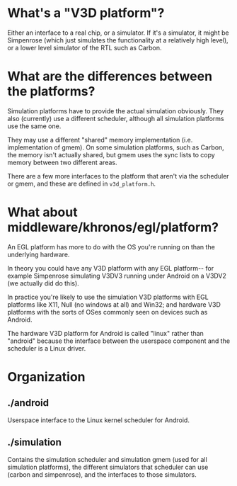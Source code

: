 # What's a "V3D platform"?

Either an interface to a real chip, or a simulator. If it's a simulator, it
might be Simpenrose (which just simulates the functionality at a relatively
high level), or a lower level simulator of the RTL such as Carbon.

# What are the differences between the platforms?

Simulation platforms have to provide the actual simulation obviously. They
also (currently) use a different scheduler, although all simulation platforms
use the same one.

They may use a different "shared" memory implementation (i.e. implementation of
gmem). On some simulation platforms, such as Carbon, the memory isn't actually
shared, but gmem uses the sync lists to copy memory between two different
areas.

There are a few more interfaces to the platform that aren't via the scheduler
or gmem, and these are defined in `v3d_platform.h`.

# What about middleware/khronos/egl/platform?

An EGL platform has more to do with the OS you're running on than the
underlying hardware.

In theory you could have any V3D platform with any EGL platform-- for example
Simpenrose simulating V3DV3 running under Android on a V3DV2 (we actually did
do this).

In practice you're likely to use the simulation V3D platforms with EGL
platforms like X11, Null (no windows at all) and Win32; and hardware V3D
platforms with the sorts of OSes commonly seen on devices such as Android.

The hardware V3D platform for Android is called "linux" rather than "android"
because the interface between the userspace component and the scheduler is a
Linux driver.

# Organization

## ./android

Userspace interface to the Linux kernel scheduler for Android.

## ./simulation

Contains the simulation scheduler and simulation gmem (used for all simulation
platforms), the different simulators that scheduler can use (carbon and
simpenrose), and the interfaces to those simulators.
